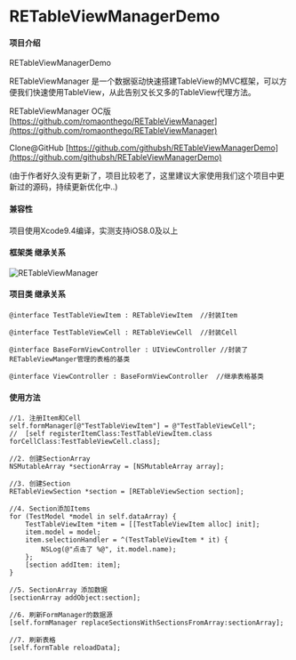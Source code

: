 # RETableViewManagerDemo

#### 项目介绍

RETableViewManagerDemo

RETableViewManager 是一个数据驱动快速搭建TableView的MVC框架，可以方便我们快速使用TableView，从此告别又长又多的TableView代理方法。

RETableViewManager OC版
[https://github.com/romaonthego/RETableViewManager](https://github.com/romaonthego/RETableViewManager) 

Clone@GitHub
[https://github.com/githubsh/RETableViewManagerDemo](https://github.com/githubsh/RETableViewManagerDemo) 

(由于作者好久没有更新了，项目比较老了，这里建议大家使用我们这个项目中更新过的源码，持续更新优化中..)

#### 兼容性
项目使用Xcode9.4编译，实测支持iOS8.0及以上

#### 框架类 继承关系

![RETableViewManager](https://images.gitee.com/uploads/images/2018/0803/115734_1372f3cf_788335.jpeg "RETableViewManager Class.jpg")

#### 项目类 继承关系
```
@interface TestTableViewItem : RETableViewItem  //封装Item
```
```
@interface TestTableViewCell : RETableViewCell  //封装Cell
```
```
@interface BaseFormViewController : UIViewController //封装了RETableViewManger管理的表格的基类
```
```
@interface ViewController : BaseFormViewController  //继承表格基类
```
#### 使用方法

```
//1. 注册Item和Cell
self.formManager[@"TestTableViewItem"] = @"TestTableViewCell";
//  [self registerItemClass:TestTableViewItem.class forCellClass:TestTableViewCell.class];

//2. 创建SectionArray
NSMutableArray *sectionArray = [NSMutableArray array];

//3. 创建Section
RETableViewSection *section = [RETableViewSection section];

//4. Section添加Items
for (TestModel *model in self.dataArray) {
    TestTableViewItem *item = [[TestTableViewItem alloc] init];
    item.model = model;
    item.selectionHandler = ^(TestTableViewItem * it) {
        NSLog(@"点击了 %@", it.model.name);
    };
    [section addItem: item];
}

//5. SectionArray 添加数据
[sectionArray addObject:section];

//6. 刷新FormManager的数据源
[self.formManager replaceSectionsWithSectionsFromArray:sectionArray];

//7. 刷新表格
[self.formTable reloadData];
```
